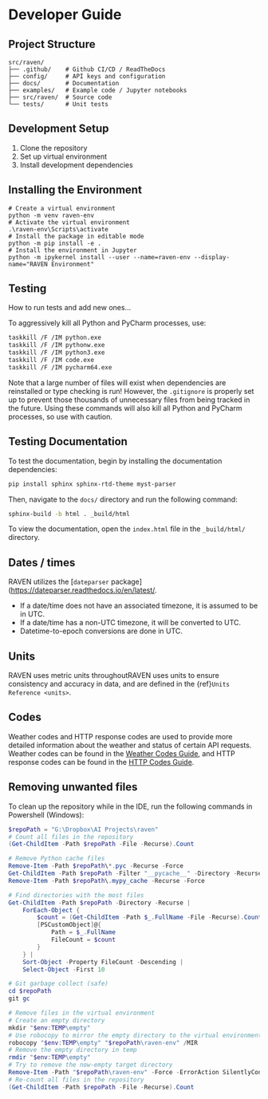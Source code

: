 # Developer Guide

## Project Structure
```
src/raven/
├── .github/    # Github CI/CD / ReadTheDocs
├── config/     # API keys and configuration
├── docs/       # Documentation
├── examples/   # Example code / Jupyter notebooks
├── src/raven/  # Source code
└── tests/      # Unit tests
```
## Development Setup
1. Clone the repository
2. Set up virtual environment
3. Install development dependencies

## Installing the Environment
```
# Create a virtual environment
python -m venv raven-env
# Activate the virtual environment
.\raven-env\Scripts\activate
# Install the package in editable mode
python -m pip install -e .
# Install the environment in Jupyter
python -m ipykernel install --user --name=raven-env --display-name="RAVEN Environment"
```

## Testing
How to run tests and add new ones...


To aggressively kill all Python and PyCharm processes, use:
```bash
taskkill /F /IM python.exe
taskkill /F /IM pythonw.exe
taskkill /F /IM python3.exe
taskkill /F /IM code.exe
taskkill /F /IM pycharm64.exe
```
Note that a large number of files will exist when dependencies are reinstalled
or type checking is run! However, the `.gitignore` is properly set up to prevent
those thousands of unnecessary files from being tracked in the future. Using
these commands will also kill all Python and PyCharm processes, so use with caution.

## Testing Documentation
To test the documentation, begin by installing the documentation dependencies:
```bash
pip install sphinx sphinx-rtd-theme myst-parser
```
Then, navigate to the `docs/` directory and run the following command:
```bash
sphinx-build -b html . _build/html
```
To view the documentation, open the `index.html` file in the `_build/html/` directory.

## Dates / times
RAVEN utilizes the [`dateparser` package](https://dateparser.readthedocs.io/en/latest/.
- If a date/time does not have an associated timezone, it is assumed to be in UTC.
- If a date/time has a non-UTC timezone, it will be converted to UTC.
- Datetime-to-epoch conversions are done in UTC.

## Units
RAVEN uses metric units throughoutRAVEN uses units to ensure consistency and accuracy in data, and are
defined in the {ref}`Units Reference <units>`.


## Codes
Weather codes and HTTP response codes are used to provide more detailed information
about the weather and status of certain API requests. Weather codes can be found in 
the [Weather Codes Guide](./weather-codes.md), and HTTP response codes can be found in
the [HTTP Codes Guide](./http-codes.md).


## Removing unwanted files
To clean up the repository while in the IDE, run the following commands in Powershell (Windows):
```powershell
$repoPath = "G:\Dropbox\AI Projects\raven"
# Count all files in the repository
(Get-ChildItem -Path $repoPath -File -Recurse).Count

# Remove Python cache files
Remove-Item -Path $repoPath\*.pyc -Recurse -Force
Get-ChildItem -Path $repoPath -Filter "__pycache__" -Directory -Recurse | Remove-Item -Recurse -Force
Remove-Item -Path $repoPath\.mypy_cache -Recurse -Force

# Find directories with the most files
Get-ChildItem -Path $repoPath -Directory -Recurse | 
    ForEach-Object { 
        $count = (Get-ChildItem -Path $_.FullName -File -Recurse).Count
        [PSCustomObject]@{
            Path = $_.FullName
            FileCount = $count
        }
    } | 
    Sort-Object -Property FileCount -Descending | 
    Select-Object -First 10

# Git garbage collect (safe)
cd $repoPath
git gc

# Remove files in the virtual environment
# Create an empty directory 
mkdir "$env:TEMP\empty"
# Use robocopy to mirror the empty directory to the virtual environment
robocopy "$env:TEMP\empty" "$repoPath\raven-env" /MIR
# Remove the empty directory in temp
rmdir "$env:TEMP\empty"
# Try to remove the now-empty target directory
Remove-Item -Path "$repoPath\raven-env" -Force -ErrorAction SilentlyContinue
# Re-count all files in the repository
(Get-ChildItem -Path $repoPath -File -Recurse).Count
```